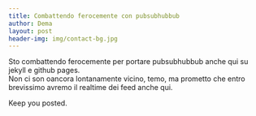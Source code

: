 ```yaml
---
title: Combattendo ferocemente con pubsubhubbub
author: Dema
layout: post
header-img: img/contact-bg.jpg 
---
```


Sto combattendo ferocemente per portare pubsubhubbub anche qui su jekyll e github pages.    
Non ci son oancora lontanamente vicino, temo, ma prometto che entro brevissimo avremo il realtime dei feed anche qui.   

Keep you posted. 